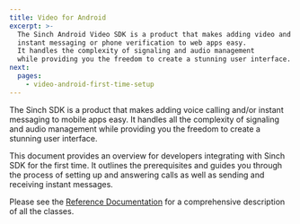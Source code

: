 ```yaml
---
title: Video for Android
excerpt: >-
  The Sinch Android Video SDK is a product that makes adding video and voice calling,
  instant messaging or phone verification to web apps easy.
  It handles the complexity of signaling and audio management
  while providing you the freedom to create a stunning user interface.
next:
  pages:
    - video-android-first-time-setup
---
```

The Sinch SDK is a product that makes adding voice calling and/or instant messaging to mobile apps easy. It handles all the complexity of signaling and audio management while providing you the freedom to create a stunning user interface.

This document provides an overview for developers integrating with Sinch SDK for the first time. It outlines the prerequisites and guides you through the process of setting up and answering calls as well as sending and receiving instant messages.

Please see the [Reference Documentation](video-for-android/reference) for a comprehensive description of all the classes.
